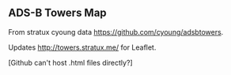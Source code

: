 ## ADS-B Towers Map

From stratux cyoung data https://github.com/cyoung/adsbtowers.

Updates http://towers.stratux.me/ for Leaflet.

[Github can't host .html files directly?]
